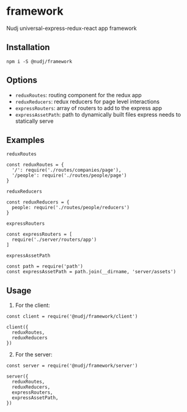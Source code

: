 # framework

Nudj universal-express-redux-react app framework

## Installation

`npm i -S @nudj/framework`


## Options

- `reduxRoutes`: routing component for the redux app
- `reduxReducers`: redux reducers for page level interactions
- `expressRouters`: array of routers to add to the express app
- `expressAssetPath`: path to dynamically built files express needs to statically serve


## Examples

`reduxRoutes`
```
const reduxRoutes = {
  '/': require('./routes/companies/page'),
  '/people': require('./routes/people/page')
}
```

`reduxReducers`
```
const reduxReducers = {
  people: require('./routes/people/reducers')
}
```

`expressRouters`
```
const expressRouters = [
  require('./server/routers/app')
]
```

`expressAssetPath`
```
const path = require('path')
const expressAssetPath = path.join(__dirname, 'server/assets')
```


## Usage

1. For the client:

  ```
  const client = require('@nudj/framework/client')

  client({
    reduxRoutes,
    reduxReducers
  })
  ```

2. For the server:

  ```
  const server = require('@nudj/framework/server')

  server({
    reduxRoutes,
    reduxReducers,
    expressRouters,
    expressAssetPath,
  })
  ```
